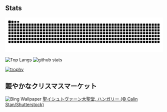## Stats
<picture>
  <source media="(prefers-color-scheme: dark)" srcset="https://raw.githubusercontent.com/ba230t/ba230t/output/github-contribution-grid-snake-dark.svg">
  <source media="(prefers-color-scheme: light)" srcset="https://raw.githubusercontent.com/ba230t/ba230t/output/github-contribution-grid-snake.svg">
  <img alt="github contribution grid snake animation" src="https://raw.githubusercontent.com/ba230t/ba230t/output/github-contribution-grid-snake.svg">
</picture>

<p align="left">
  <img alt="Top Langs" height="150px" src="https://github-readme-stats.vercel.app/api/top-langs/?username=ba230t&layout=compact&theme=transparent" />
  <img alt="github stats" height="150px" src="https://github-readme-stats.vercel.app/api?username=ba230t&theme=transparent" />
</p>

[![trophy](https://github-profile-trophy.vercel.app/?username=ba230t&theme=transparent&column=7)](https://github.com/ryo-ma/github-profile-trophy)


<!-- Bing Wallpaper Start -->
## 賑やかなクリスマスマーケット
![Bing Wallpaper](https://www.bing.com/th?id=OHR.ChristmasBudapest_JA-JP6583292404_1920x1080.jpg&rf=LaDigue_1920x1080.jpg&pid=hp)
[聖イシュトヴァーン大聖堂, ハンガリー (© Calin Stan/Shutterstock)](https://www.bing.com/search?q=%E8%81%96%E3%82%A4%E3%82%B7%E3%83%A5%E3%83%88%E3%83%B4%E3%82%A1%E3%83%BC%E3%83%B3%E5%A4%A7%E8%81%96%E5%A0%82&form=hpcapt&filters=HpDate%3a%2220241212_1500%22)
<!-- Bing Wallpaper End -->
